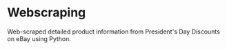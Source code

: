 # Webscraping
Web-scraped detailed product information from President's Day Discounts on eBay using Python.

